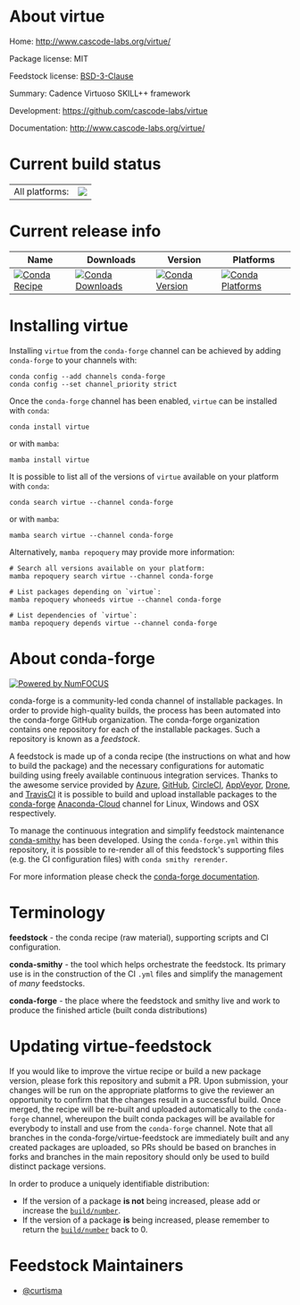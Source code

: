 About virtue
============

Home: http://www.cascode-labs.org/virtue/

Package license: MIT

Feedstock license: [BSD-3-Clause](https://github.com/conda-forge/virtue-feedstock/blob/main/LICENSE.txt)

Summary: Cadence Virtuoso SKILL++ framework

Development: https://github.com/cascode-labs/virtue

Documentation: http://www.cascode-labs.org/virtue/

Current build status
====================


<table><tr><td>All platforms:</td>
    <td>
      <a href="https://dev.azure.com/conda-forge/feedstock-builds/_build/latest?definitionId=16932&branchName=main">
        <img src="https://dev.azure.com/conda-forge/feedstock-builds/_apis/build/status/virtue-feedstock?branchName=main">
      </a>
    </td>
  </tr>
</table>

Current release info
====================

| Name | Downloads | Version | Platforms |
| --- | --- | --- | --- |
| [![Conda Recipe](https://img.shields.io/badge/recipe-virtue-green.svg)](https://anaconda.org/conda-forge/virtue) | [![Conda Downloads](https://img.shields.io/conda/dn/conda-forge/virtue.svg)](https://anaconda.org/conda-forge/virtue) | [![Conda Version](https://img.shields.io/conda/vn/conda-forge/virtue.svg)](https://anaconda.org/conda-forge/virtue) | [![Conda Platforms](https://img.shields.io/conda/pn/conda-forge/virtue.svg)](https://anaconda.org/conda-forge/virtue) |

Installing virtue
=================

Installing `virtue` from the `conda-forge` channel can be achieved by adding `conda-forge` to your channels with:

```
conda config --add channels conda-forge
conda config --set channel_priority strict
```

Once the `conda-forge` channel has been enabled, `virtue` can be installed with `conda`:

```
conda install virtue
```

or with `mamba`:

```
mamba install virtue
```

It is possible to list all of the versions of `virtue` available on your platform with `conda`:

```
conda search virtue --channel conda-forge
```

or with `mamba`:

```
mamba search virtue --channel conda-forge
```

Alternatively, `mamba repoquery` may provide more information:

```
# Search all versions available on your platform:
mamba repoquery search virtue --channel conda-forge

# List packages depending on `virtue`:
mamba repoquery whoneeds virtue --channel conda-forge

# List dependencies of `virtue`:
mamba repoquery depends virtue --channel conda-forge
```


About conda-forge
=================

[![Powered by
NumFOCUS](https://img.shields.io/badge/powered%20by-NumFOCUS-orange.svg?style=flat&colorA=E1523D&colorB=007D8A)](https://numfocus.org)

conda-forge is a community-led conda channel of installable packages.
In order to provide high-quality builds, the process has been automated into the
conda-forge GitHub organization. The conda-forge organization contains one repository
for each of the installable packages. Such a repository is known as a *feedstock*.

A feedstock is made up of a conda recipe (the instructions on what and how to build
the package) and the necessary configurations for automatic building using freely
available continuous integration services. Thanks to the awesome service provided by
[Azure](https://azure.microsoft.com/en-us/services/devops/), [GitHub](https://github.com/),
[CircleCI](https://circleci.com/), [AppVeyor](https://www.appveyor.com/),
[Drone](https://cloud.drone.io/welcome), and [TravisCI](https://travis-ci.com/)
it is possible to build and upload installable packages to the
[conda-forge](https://anaconda.org/conda-forge) [Anaconda-Cloud](https://anaconda.org/)
channel for Linux, Windows and OSX respectively.

To manage the continuous integration and simplify feedstock maintenance
[conda-smithy](https://github.com/conda-forge/conda-smithy) has been developed.
Using the ``conda-forge.yml`` within this repository, it is possible to re-render all of
this feedstock's supporting files (e.g. the CI configuration files) with ``conda smithy rerender``.

For more information please check the [conda-forge documentation](https://conda-forge.org/docs/).

Terminology
===========

**feedstock** - the conda recipe (raw material), supporting scripts and CI configuration.

**conda-smithy** - the tool which helps orchestrate the feedstock.
                   Its primary use is in the construction of the CI ``.yml`` files
                   and simplify the management of *many* feedstocks.

**conda-forge** - the place where the feedstock and smithy live and work to
                  produce the finished article (built conda distributions)


Updating virtue-feedstock
=========================

If you would like to improve the virtue recipe or build a new
package version, please fork this repository and submit a PR. Upon submission,
your changes will be run on the appropriate platforms to give the reviewer an
opportunity to confirm that the changes result in a successful build. Once
merged, the recipe will be re-built and uploaded automatically to the
`conda-forge` channel, whereupon the built conda packages will be available for
everybody to install and use from the `conda-forge` channel.
Note that all branches in the conda-forge/virtue-feedstock are
immediately built and any created packages are uploaded, so PRs should be based
on branches in forks and branches in the main repository should only be used to
build distinct package versions.

In order to produce a uniquely identifiable distribution:
 * If the version of a package **is not** being increased, please add or increase
   the [``build/number``](https://docs.conda.io/projects/conda-build/en/latest/resources/define-metadata.html#build-number-and-string).
 * If the version of a package **is** being increased, please remember to return
   the [``build/number``](https://docs.conda.io/projects/conda-build/en/latest/resources/define-metadata.html#build-number-and-string)
   back to 0.

Feedstock Maintainers
=====================

* [@curtisma](https://github.com/curtisma/)

